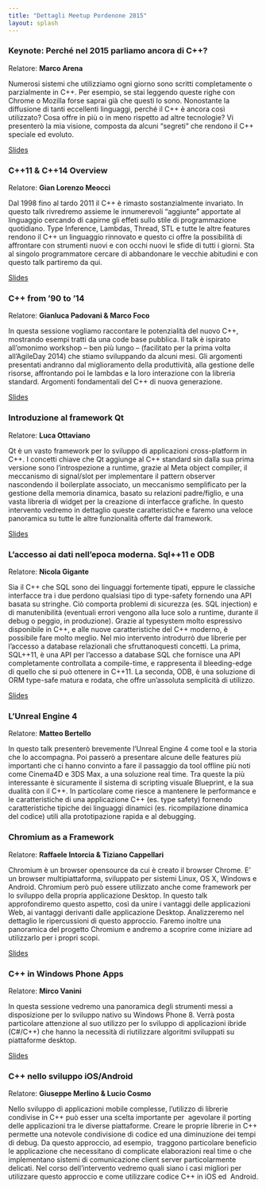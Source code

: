 ```yaml
---
title: "Dettagli Meetup Pordenone 2015"
layout: splash
---
```


### Keynote: Perché nel 2015 parliamo ancora di C++?

Relatore: **Marco Arena**

Numerosi sistemi che utilizziamo ogni giorno sono scritti completamente o parzialmente in C++. Per esempio, se stai leggendo queste righe con Chrome o Mozilla forse saprai già che questi lo sono. Nonostante la diffusione di tanti eccellenti linguaggi, perché il C++ è ancora così utilizzato? Cosa offre in più o in meno rispetto ad altre tecnologie? Vi presenterò la mia visione, composta da alcuni “segreti” che rendono il C++ speciale ed evoluto.

[Slides](https://italiancpp.github.io/wp-statico/www.italiancpp.org/wp-content/uploads/2015/02/Perch%C3%A9-nel-2015-parliamo-ancora-di-Cpp.pdf)

### C++11 & C++14 Overview

Relatore: **Gian Lorenzo Meocci**

Dal 1998 fino al tardo 2011 il C++ è rimasto sostanzialmente invariato. In questo talk rivredremo assieme le innumerevoli “aggiunte” apportate al linguaggio cercando di capirne gli effeti sullo stile di programmazione quotidiano. Type Inference, Lambdas, Thread, STL e tutte le altre features rendono il C++ un linguaggio rinnovato e questo ci offre la possibilità di affrontare con strumenti nuovi e con occhi nuovi le sfide di tutti i giorni. Sta al singolo programmatore cercare di abbandonare le vecchie abitudini e con questo talk partiremo da qui.

[Slides](http://www.meocci.it/meetup/2015/pordenone/C++_11_14_Overview.pdf)



### C++ from ’90 to ’14

Relatore: **Gianluca Padovani & Marco Foco**

In questa sessione vogliamo raccontare le potenzialità del nuovo C++, mostrando esempi tratti da una code base pubblica. Il talk è ispirato all’omonimo workshop – ben più lungo – (facilitato per la prima volta all’AgileDay 2014) che stiamo sviluppando da alcuni mesi. Gli argomenti presentati andranno dal miglioramento della produttività, alla gestione delle risorse, affrontando poi le lambdas e la loro interazione con la libreria standard. Argomenti fondamentali del C++ di nuova generazione.

[Slides](https://docs.google.com/presentation/d/1hoevSYgpyFXg2ZO-HksPC3ZheZBfQlctYjMEP30yRkE/edit?usp=sharing)


### Introduzione al framework Qt

Relatore: **Luca Ottaviano**

Qt è un vasto framework per lo sviluppo di applicazioni cross-platform in C++. I concetti chiave che Qt aggiunge al C++ standard sin dalla sua prima versione sono l’introspezione a runtime, grazie al Meta object compiler, il meccanismo di signal/slot per implementare il pattern observer nascondendo il boilerplate associato, un meccanismo semplificato per la gestione della memoria dinamica, basato su relazioni padre/figlio, e una vasta libreria di widget per la creazione di interfacce grafiche. In questo intervento vedremo in dettaglio queste caratteristiche e faremo una veloce panoramica su tutte le altre funzionalità offerte dal framework.

[Slides](https://italiancpp.github.io/wp-statico/www.italiancpp.org//wp-content/uploads/2015/02/Luca-Ottaviano-Intro-Qt.pdf)

### L’accesso ai dati nell’epoca moderna. Sql++11 e ODB

Relatore: **Nicola Gigante**

Sia il C++ che SQL sono dei linguaggi fortemente tipati, eppure le classiche interfacce tra i due perdono qualsiasi tipo di type-safety fornendo una API basata su stringhe. Ciò comporta problemi di sicurezza (es. SQL injection) e di manutenibilità (eventuali errori vengono alla luce solo a runtime, durante il debug o peggio, in produzione). Grazie al typesystem molto espressivo disponibile in C++, e alle nuove caratteristiche del C++ moderno, è possibile fare molto meglio. Nel mio intervento introdurrò due librerie per l’accesso a database relazionali che sfruttanoquesti concetti. La prima, SQL++11, è una API per l’accesso a database SQL che fornisce una API completamente controllata a compile-time, e rappresenta il bleeding-edge di quello che si può ottenere in C++11. La seconda, ODB, è una soluzione di ORM type-safe matura e rodata, che offre un’assoluta semplicità di utilizzo.

[Slides](http://cpp.ud.it/data/2015-02-07/sqlpp11_odb.pdf) 

### L’Unreal Engine 4

Relatore: **Matteo Bertello**

In questo talk presenterò brevemente l’Unreal Engine 4 come tool e la storia che lo accompagna. Poi passerò a presentare alcune delle features più importanti che ci hanno convinto a fare il passaggio da tool offline più noti come Cinema4D e 3DS Max, a una soluzione real time. Tra queste la più interessante è sicuramente il sistema di scripting visuale Blueprint, e la sua dualità con il C++. In particolare come riesce a mantenere le performance e le caratteristiche di una applicazione C++ (es. type safety) fornendo caratteristiche tipiche dei linguaggi dinamici (es. ricompilazione dinamica del codice) utili alla prototipazione rapida e al debugging.


### **Chromium as a Framework**

Relatore: **Raffaele Intorcia & Tiziano Cappellari**

Chromium è un browser opensource da cui è creato il browser Chrome. E’ un browser multipiattaforma, sviluppato per sistemi Linux, OS X, Windows e Android. Chromium però può essere utilizzato anche come framework per lo sviluppo della propria applicazione Desktop. In questo talk approfondiremo questo aspetto, così da unire i vantaggi delle applicazioni Web, ai vantaggi derivanti dalle applicazione Desktop. Analizzeremo nel dettaglio le ripercussioni di questo approccio. Faremo inoltre una panoramica del progetto Chromium e andremo a scoprire come iniziare ad utilizzarlo per i propri scopi.

[Slides](https://italiancpp.github.io/wp-statico/www.italiancpp.org/wp-content/uploads/2015/02/Intorcia-Cappellari-Chromium-as-a-framework.pptx)

### C++ in Windows Phone Apps

Relatore: **Mirco Vanini**

In questa sessione vedremo una panoramica degli strumenti messi a disposizione per lo sviluppo nativo su Windows Phone 8. Verrà posta particolare attenzione al suo utilizzo per lo sviluppo di applicazioni ibride (C#/C++) che hanno la necessità di riutilizzare algoritmi sviluppati su piattaforme desktop.

[Slides](https://mircovanini.blogspot.it/2015/02/pordenone-italianc-meetup-slide-demo.html)


### C++ nello sviluppo iOS/Android

Relatore: **Giuseppe Merlino & Lucio Cosmo**

Nello sviluppo di applicazioni mobile complesse, l’utilizzo di librerie condivise in C++ può esser una scelta importante per  agevolare il porting delle applicazioni tra le diverse piattaforme. Creare le proprie librerie in C++ permette una notevole condivisione di codice ed una diminuzione dei tempi di debug. Da questo approccio, ad esempio,  traggono particolare beneficio le applicazione che necessitano di complicate elaborazioni real time o che implementano sistemi di comunicazione client server particolarmente delicati. Nel corso dell’intervento vedremo quali siano i casi migliori per utilizzare questo approccio e come utilizzare codice C++ in iOS ed  Android.

